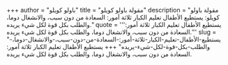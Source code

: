 +++
author = "باولو كويلو"
title = "مقولة باولو كويلو"
description = "مقولة باولو كويلو: يستطيع الأطفال تعليم الكبار ثلاثة أمور: السعادة من دون سبب، والانشغال دوما، والطلب بكل قوة لكل شيء يريده."
quote = '''يستطيع الأطفال تعليم الكبار ثلاثة أمور: السعادة من دون سبب، والانشغال دوما، والطلب بكل قوة لكل شيء يريده.'''
slug = "يستطيع-الأطفال-تعليم-الكبار-ثلاثة-أمور:-السعادة-من-دون-سبب،-والانشغال-دوما،-والطلب-بكل-قوة-لكل-شيء-يريده"
+++
يستطيع الأطفال تعليم الكبار ثلاثة أمور: السعادة من دون سبب، والانشغال دوما، والطلب بكل قوة لكل شيء يريده.
